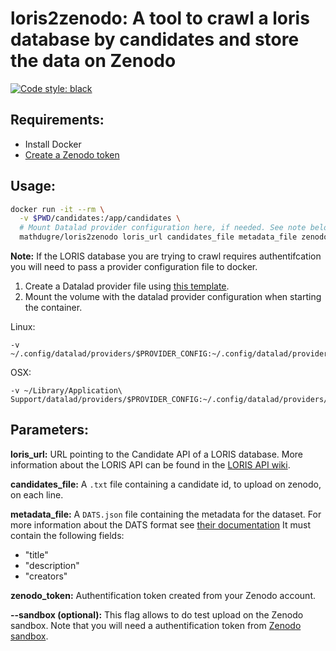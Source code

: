 # loris2zenodo: A tool to crawl a loris database by candidates and store the data on Zenodo

[![Code style: black](https://img.shields.io/badge/code%20style-black-000000.svg)](https://github.com/psf/black)

## Requirements:
- Install Docker
- [Create a Zenodo token](https://www.zenodo.org/account/settings/applications/tokens/new/)

## Usage:
```bash
docker run -it --rm \
  -v $PWD/candidates:/app/candidates \
  # Mount Datalad provider configuration here, if needed. See note below.
  mathdugre/loris2zenodo loris_url candidates_file metadata_file zenodo_token [--sandbox]
```
**Note:** If the LORIS database you are trying to crawl requires authentifcation
you will need to pass a provider configuration file to docker.

1. Create a Datalad provider file using [this template](template.cfg).
2. Mount the volume with the datalad provider configuration when starting the container.
  
  Linux:
  ```
  -v ~/.config/datalad/providers/$PROVIDER_CONFIG:~/.config/datalad/providers/$PROVIDER_CONFIG:ro
  ```
  
  OSX:
  ```
  -v ~/Library/Application\ Support/datalad/providers/$PROVIDER_CONFIG:~/.config/datalad/providers/$PROVIDER_CONFIG:ro
  ```
  
## Parameters:

**loris_url:** URL pointing to the Candidate API of a LORIS database. More information about the LORIS API can be found in the [LORIS API wiki](https://github.com/aces/Loris/blob/master/docs/API/LorisRESTAPI.md).

**candidates_file:** A `.txt` file containing a candidate id, to upload on zenodo, on each line. 

**metadata_file:** A `DATS.json` file containing the metadata for the dataset.
For more information about the DATS format see [their documentation](https://datatagsuite.github.io/docs/html/)
It must contain the following fields:
- "title"
- "description"
- "creators"

**zenodo_token:** Authentification token created from your Zenodo account.

**--sandbox (optional):** This flag allows to do test upload on the Zenodo sandbox. Note that you will need a authentification token from [Zenodo sandbox](https://sandbox.zenodo.org/account/settings/applications/tokens/new/).